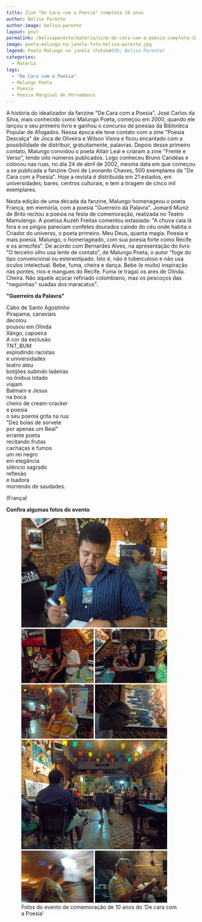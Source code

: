 ```yaml
---
title: Zine "De Cara com a Poesia" completa 10 anos
author: Belisa Parente
author-image: belisa-parente
layout: post
permalink: /belisaparente/materia/zine-de-cara-com-a-poesia-completa-10-anos/
image: poeta-malungo-na-janela-foto-belisa-parente.jpg
legend: Poeta Malungo na janela (Foto&#058; Belisa Parente)
categories:
  - Matéria
tags:
  - "De Cara com a Poesia"
  - Malungo Poeta
  - Poesia
  - Poesia Marginal de Pernambuco
---
```

A história do idealizador da fanzine "De Cara com a Poesia", José Carlos da Silva, mais conhecido como Malungo Poeta, começou em 2000, quando ele lançou o seu primeiro livro e ganhou o concurso de poesias da Biblioteca Popular de Afogados. Nessa época ele teve contato com a zine "Poesia Descalça" de Joca de Oliveira e Wilson Vieira e ficou encantado com a possibilidade de distribuir, gratuitamente, palavras. Depois desse primeiro contato, Malungo convidou o poeta Altair Leal e criaram a zine "Frente e Verso", tendo oito números publicados. Logo conheceu Bruno Candéas e colocou nas ruas, no dia 24 de abril de 2002, mesma data em que começou a se publicada a fanzine Ovni de Leonardo Chaves, 500 exemplares da "De Cara com a Poesia". Hoje a revista é distribuída em 21 estados, em universidades, bares, centros culturais, e tem a tiragem de cinco mil exemplares.

Nesta edição de uma década da fanzine, Malungo homenageou o poeta França, em memória, com a poesia "Guerreiro da Palavra". Jomard Muniz de Brito recitou a poesia na festa de comemoração, realizada no Teatro Mamulengo. A poetisa Auzeh Freitas comentou extasiada: "A chuva caía lá fora e os pingos pareciam confetes dourados caindo do céu onde habita o Criador do universo, o poeta primeiro. Meu Deus, quanta magia. Poesia e mais poesia. Malungo, o homenageado, com sua poesia forte como Recife e os arrecifes". De acordo com Bernardes Alves, na apresentação do livro "O terceiro olho usa lente de contato", de Malungo Poeta, o autor "foge do tipo convencional ou estereotipado. Isto é, não é tuberculoso e não usa óculos intelectual. Bebe, fuma, cheira e dança. Bebe (e muito) inspiração nas pontes, rios e mangues do Recife. Fuma (e traga) os ares de Olinda. Cheira. Não aquele açúcar refinado colombiano, mas os pescoços das "neguinhas" suadas dos maracatus".

**"Guerreiro da Palavra"**

Cabo de Santo Agostinho  
Pirapama, canaviais  
decolou  
pousou em Olinda  
Xângo, capoeira  
A cor da exclusão  
TNT_BUM  
explodindo racistas  
e universidades  
teatro ateu  
botijões subindo ladeiras  
no ônibus lotado  
viajam  
Batmam e Jesus  
na boca  
cheiro de cream-cracker  
e poesia  
o seu poema grita na rua:  
"Dez bolas de sorvete  
por apenas um Real"  
errante poeta  
recitando frutas  
cachaças e fumos  
um rei negro  
em elegância  
silêncio sagrado  
reflexão  
e Isadora  
morrendo de saudades.

(França)

**Confira algumas fotos do evento**

<figure><img src="https://raw.githubusercontent.com/revistazena/img/master/zine-de-cara-com-a-poesia-completa-10-anos.jpg" alt="Fotos do evento de comemoração de 10 anos do 'De cara com a Poesia'" title="Fotos do evento de comemoração de 10 anos do 'De cara com a Poesia'" /><figcaption class="legenda">Fotos do evento de comemoração de 10 anos do 'De cara com a Poesia'</figcaption></figure>

